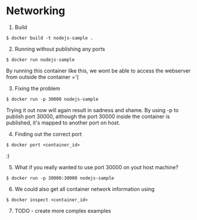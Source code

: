 # Networking

1.  Build
```
$ docker build -t nodejs-sample .
```

2.  Running without publishing any ports
```
$ docker run nodejs-sample
```
By running this container like this, we wont be able to access the webserver from outside the container ='(

3.  Fixing the problem
```
$ docker run -p 30000 nodejs-sample
```
Trying it out now will again result in sadness and shame. By using -p to publish port 30000, although the port 30000 inside the container is published, 
it's mapped to another port on host.

4.  Finding out the correct port
```
$ docker port <container_id>
```
:)

5.  What if you really wanted to use port 30000 on yout host machine?
```
$ docker run -p 30000:30000 nodejs-sample
```

6.  We could also get all container network information using
```
$ docker inspect <container_id>
```

7.  TODO - create more complex examples
